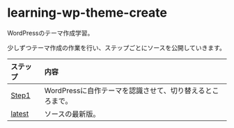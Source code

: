 # learning-wp-theme-create

WordPressのテーマ作成学習。

少しずつテーマ作成の作業を行い、ステップごとにソースを公開していきます。

| ステップ | 内容 |
|:---|:---|
| [Step1](step-1/themes/mine) | WordPressに自作テーマを認識させて、切り替えるところまで。 |
| [latest](latest/themes/mine) | ソースの最新版。 |